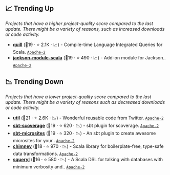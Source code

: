 ## 📈 Trending Up

_Projects that have a higher project-quality score compared to the last update. There might be a variety of reasons, such as increased downloads or code activity._

- <b><a href="https://github.com/zio/zio-quill">quill</a></b> (🥈19 ·  ⭐ 2.1K · 📈) - Compile-time Language Integrated Queries for Scala. <code><a href="http://bit.ly/3nYMfla">Apache-2</a></code> <code><img src="https://zio.dev/img/navbar_brand.png" style="display:inline;" width="13" height="13"></code>
- <b><a href="https://github.com/FasterXML/jackson-module-scala">jackson-module-scala</a></b> (🥈19 ·  ⭐ 490 · 📈) - Add-on module for Jackson.. <code><a href="http://bit.ly/3nYMfla">Apache-2</a></code>

## 📉 Trending Down

_Projects that have a lower project-quality score compared to the last update. There might be a variety of reasons such as decreased downloads or code activity._

- <b><a href="https://github.com/twitter/util">util</a></b> (🥈21 ·  ⭐ 2.6K · 📉) - Wonderful reusable code from Twitter. <code><a href="http://bit.ly/3nYMfla">Apache-2</a></code>
- <b><a href="https://github.com/scoverage/sbt-scoverage">sbt-scoverage</a></b> (🥈19 ·  ⭐ 620 · 📉) - sbt plugin for scoverage. <code><a href="http://bit.ly/3nYMfla">Apache-2</a></code>
- <b><a href="https://github.com/47degrees/sbt-microsites">sbt-microsites</a></b> (🥈19 ·  ⭐ 320 · 📉) - An sbt plugin to create awesome microsites for your.. <code><a href="http://bit.ly/3nYMfla">Apache-2</a></code>
- <b><a href="https://github.com/scalalandio/chimney">chimney</a></b> (🥈18 ·  ⭐ 970 · 📉) - Scala library for boilerplate-free, type-safe data transformations. <code><a href="http://bit.ly/3nYMfla">Apache-2</a></code>
- <b><a href="https://github.com/squeryl/squeryl">squeryl</a></b> (🥈16 ·  ⭐ 580 · 📉) - A Scala DSL for talking with databases with minimum verbosity and.. <code><a href="http://bit.ly/3nYMfla">Apache-2</a></code>

